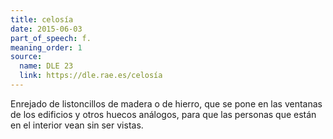 ```yaml
---
title: celosía
date: 2015-06-03
part_of_speech: f.
meaning_order: 1
source:
  name: DLE 23
  link: https://dle.rae.es/celosía
---
```


Enrejado de listoncillos de madera o de hierro, que se pone en las ventanas de los edificios y otros huecos análogos, para que las personas que están en el interior vean sin ser vistas.
